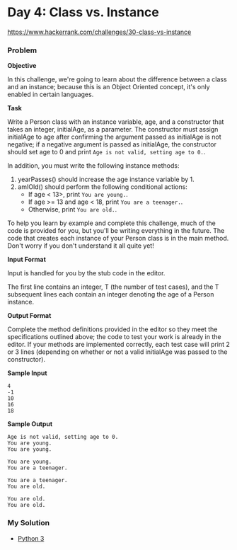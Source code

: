 # Day 4: Class vs. Instance

https://www.hackerrank.com/challenges/30-class-vs-instance

### Problem

**Objective**

In this challenge, we're going to learn about the difference between a class and an instance; because this is an Object Oriented concept, it's only enabled in certain languages.

**Task**

Write a Person class with an instance variable, age, and a constructor that takes an integer, initialAge, as a parameter. 
The constructor must assign initialAge to age after confirming the argument passed as initialAge is not negative; 
if a negative argument is passed as initialAge, the constructor should set age to 0 and print `Age is not valid, setting age to 0.`.   

In addition, you must write the following instance methods:  

1. yearPasses() should increase the age instance variable by 1. 
2. amIOld() should perform the following conditional actions:
   - If age < 13>, print `You are young.`.
   - If age >= 13 and age < 18, print `You are a teenager.`.
   - Otherwise, print `You are old.`.

To help you learn by example and complete this challenge, much of the code is provided for you, but you'll be writing everything in the future. The code that creates each instance of your Person class is in the main method. Don't worry if you don't understand it all quite yet!

**Input Format**

Input is handled for you by the stub code in the editor.

The first line contains an integer, T (the number of test cases), and the T subsequent lines each contain an integer denoting the age of a Person instance.

**Output Format**

Complete the method definitions provided in the editor so they meet the specifications outlined above; the code to test your work is already in the editor. If your methods are implemented correctly, each test case will print 2 or 3 lines (depending on whether or not a valid initialAge was passed to the constructor).

**Sample Input**

```
4
-1
10
16
18
```

**Sample Output**

```
Age is not valid, setting age to 0.
You are young.
You are young.

You are young.
You are a teenager.

You are a teenager.
You are old.

You are old.
You are old.
```

### My Solution

- [Python 3](python3.py)